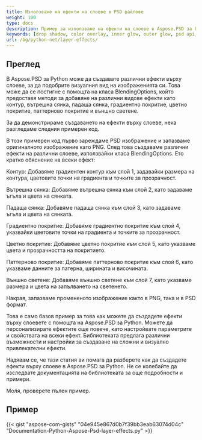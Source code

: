 ```yaml
---
title: Използване на ефекти на слоеве в PSD файлове
weight: 100
type: docs
description: Пример за използване на ефекти на слоеве в Aspose.PSD за Python
keywords: [drop shadow, color overlay, inner glow, outer glow, psd api, python, code sample]
url: /bg/python-net/layer-effects/
---
```


## **Преглед**
В Aspose.PSD за Python може да създавате различни ефекти върху слоеве, за да подобрите визуалния вид на изображенията си. Това може да се постигне с помощта на класа BlendingOptions, който предоставя методи за добавяне на различни видове ефекти като контур, вътрешна сянка, падаща сянка, градиентно покритие, цветно покритие, паттерново покритие и външно светене.

За да демонстрираме създаването на ефекти върху слоеве, нека разгледаме следния примерен код.

В този примерен код първо зареждаме PSD изображение и запазваме оригиналното изображение като PNG. След това създаваме различни ефекти на различни слоеве, използвайки класа BlendingOptions. Ето кратко обяснение на всеки ефект:

Контур: Добавяме градиентен контур към слой 1, задавайки размера на контура, цветовите точки на градиента и точките за прозрачност.

Вътрешна сянка: Добавяме вътрешна сянка към слой 2, като задаваме ъгъла и цвета на сянката.

Падаща сянка: Добавяме падаща сянка към слой 3, като задаваме ъгъла и цвета на сянката.

Градиентно покритие: Добавяме градиентно покритие към слой 4, указвайки цветовите точки на градиента и точките за прозрачност.

Цветно покритие: Добавяме цветно покритие към слой 5, като указваме цвета и прозрачността на покритието.

Паттерново покритие: Добавяме паттерново покритие към слой 6, като указваме данните за патерна, ширината и височината.

Външно светене: Добавяме външно светене към слой 7, като указваме размера и цвета на запълването на светенето.

Накрая, запазваме промененото изображение както в PNG, така и в PSD формат.

Това е само базов пример за това как можете да създадете ефекти върху слоевете с помощта на Aspose.PSD за Python. Можете да персонализирате ефектите още повече, като настройвате параметрите и свойствата на всеки ефект. Библиотеката предлага различни възможности и настройки за създаване на сложни и визуално привлекателни ефекти.

Надявам се, че тази статия ви помага да разберете как да създадете ефекти върху слоеве в Aspose.PSD за Python. Не се колебайте да изследвате документацията на библиотеката за още подробности и примери.

Моля, проверете пълен пример.

## **Пример**
{{< gist "aspose-com-gists" "04e945e867d0b7f39bb3eab63074d04c" "Documentation-Python-Aspose-Psd-layer-effects.py" >}}